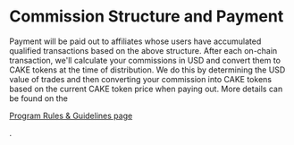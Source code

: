 # Commission Structure and Payment

Payment will be paid out to affiliates whose users have accumulated qualified transactions based on the above structure. After each on-chain transaction, we'll calculate your commissions in USD and convert them to CAKE tokens at the time of distribution. We do this by determining the USD value of trades and then converting your commission into CAKE tokens based on the current CAKE token price when paying out. More details can be found on the

[Program Rules & Guidelines page](broken-reference)

.
